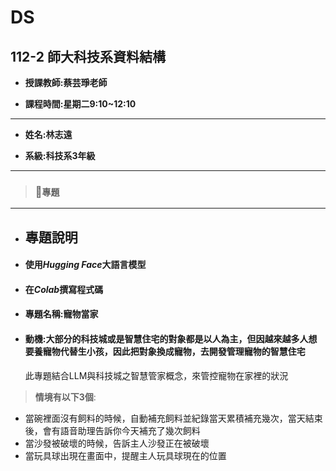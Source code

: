 # DS

## 112-2 師大科技系資料結構

+ **授課教師:蔡芸琤老師**

+ **課程時間:星期二9:10~12:10**
---
+ **姓名:林志遠** 

+ **系級:科技系3年級**
---
> ### 📁`專題`
---
+ ## 專題說明
+ #### 使用*Hugging Face*大語言模型
+ #### 在*Colab*撰寫程式碼
+ #### 專題名稱:寵物當家
+ #### 動機:大部分的科技城或是智慧住宅的對象都是以人為主，但因越來越多人想要養寵物代替生小孩，因此把對象換成寵物，去開發管理寵物的智慧住宅
    此專題結合LLM與科技城之智慧管家概念，來管控寵物在家裡的狀況
> **情境有以下3個**:
+ 當碗裡面沒有飼料的時候，自動補充飼料並紀錄當天累積補充幾次，當天結束後，會有語音助理告訴你今天補充了幾次飼料
+ 當沙發被破壞的時候，告訴主人沙發正在被破壞
+ 當玩具球出現在畫面中，提醒主人玩具球現在的位置
